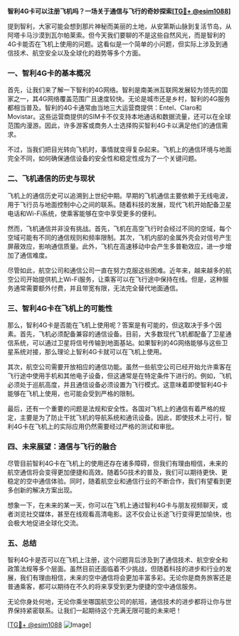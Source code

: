 **智利4G卡可以注册飞机吗？一场关于通信与飞行的奇妙探索[[TG💪+ @esim1088](https://t.me/s/esim1088)]**

提到智利，大家可能会想到那片神秘而美丽的土地，从安第斯山脉到复活节岛，从阿塔卡马沙漠到瓦尔帕莱索。但今天我们要聊的不是这些自然风光，而是智利的4G卡能否在飞机上使用的问题。这看似是一个简单的小问题，但实际上涉及到通信技术、航空安全以及全球化的趋势等多个方面。

### 一、智利4G卡的基本概况

首先，让我们来了解一下智利的4G网络。智利是南美洲互联网发展较为领先的国家之一，其4G网络覆盖范围广且速度较快。无论是城市还是乡村，智利的4G服务都相当普及。智利的4G卡通常由当地三大运营商提供：Entel、Claro和Movistar。这些运营商提供的SIM卡不仅支持本地通话和数据流量，还可以在全球范围内漫游。因此，许多游客或商务人士选择购买智利4G卡以满足他们的通信需求。

不过，当我们把目光转向飞机时，事情就变得复杂起来。飞机上的通信环境与地面完全不同，如何确保通信设备的安全性和稳定性成为了一个关键问题。

### 二、飞机通信的历史与现状

飞机上的通信历史可以追溯到上世纪中期。早期的飞机通信主要依赖于无线电波，用于飞行员与地面控制中心之间的联系。随着科技的发展，现代飞机开始配备卫星电话和Wi-Fi系统，使乘客能够在空中享受更多的便利。

然而，飞机通信并非没有挑战。首先，飞机在高空飞行时会经过不同的空域，每个空域可能有不同的通信规则和频率限制。其次，飞机内部的金属外壳会对信号产生屏蔽效应，影响通信质量。此外，飞机在高速移动中会产生多普勒效应，进一步增加了通信难度。

尽管如此，航空公司和通信公司一直在努力克服这些困难。近年来，越来越多的航空公司开始提供机上Wi-Fi服务，让乘客可以在飞行途中保持在线。但是，这种服务通常需要额外付费，并且带宽有限，无法完全替代地面通信。

### 三、智利4G卡在飞机上的可能性

那么，智利4G卡是否能在飞机上使用呢？答案是有可能的，但这取决于多个因素。首先，飞机必须配备兼容的通信设备。目前，大多数现代飞机都配备了卫星通信系统，可以通过卫星将信号传输到地面基站。如果智利的4G网络能够与这些卫星系统对接，那么理论上智利4G卡就可以在飞机上使用。

其次，航空公司需要开放相应的通信功能。虽然一些航空公司已经开始允许乘客在飞行途中使用手机和其他电子设备，但这通常是在特定条件下进行的。例如，飞机必须处于巡航高度，并且通信设备必须设置为飞行模式。这意味着即使智利4G卡能够在飞机上使用，也可能会受到严格的限制。

最后，还有一个重要的问题是法规和安全性。各国对飞机上的通信有着严格的规定，主要是为了防止干扰飞机的导航系统和通讯设备。因此，即使技术上可行，智利4G卡在飞机上的实际应用仍然需要经过严格的测试和审批。

### 四、未来展望：通信与飞行的融合

尽管目前智利4G卡在飞机上的使用还存在诸多障碍，但我们有理由相信，未来的航空通信将会变得更加便捷和高效。随着5G技术的普及，我们可以期待更快、更稳定的空中通信体验。同时，随着航空业和通信行业的不断合作，我们有望看到更多创新的解决方案出现。

想象一下，在未来的某一天，你可以在飞机上通过智利4G卡与朋友视频聊天，或者浏览社交媒体，甚至在线观看高清电影。这不仅会让长途飞行变得更加愉快，也会极大地促进全球化交流。

### 五、总结

智利4G卡是否可以在飞机上注册，这个问题背后涉及到了通信技术、航空安全和政策法规等多个层面。虽然目前还面临着不少挑战，但随着科技的进步和行业的发展，我们有理由相信，未来的空中通信将会更加丰富多彩。无论你是商务旅客还是普通乘客，都可以期待在不久的将来享受到更为便捷的空中通信服务。

无论你身处何地，无论你乘坐哪国航空公司的航班，通信技术的进步都将让你与世界保持紧密联系。让我们一起期待这个充满无限可能的未来吧！

[[TG💪+ @esim1088](https://t.me/s/esim1088) ![Image](https://i.postimg.cc/4NQfJmqS/Snipaste-2025-05-13-00-14-12.png)]